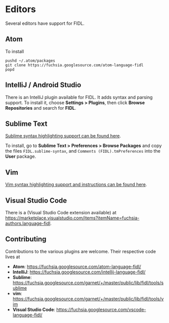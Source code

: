 # Editors

Several editors have support for FIDL.

## Atom

To install

    pushd ~/.atom/packages
    git clone https://fuchsia.googlesource.com/atom-language-fidl
    popd

## IntelliJ / Android Studio

There is an IntelliJ plugin available for FIDL.  It adds syntax and parsing
support.  To install it, choose **Settings > Plugins**, then click **Browse
Repositories** and search for **FIDL**.

## Sublime Text

[Sublime syntax highlighting support can be found here](https://fuchsia.googlesource.com/garnet/+/master/public/lib/fidl/tools/sublime).

To install, go to **Sublime Text > Preferences > Browse Packages** and copy the
files ``FIDL.sublime-syntax``, and ``Comments (FIDL).tmPreferences`` into the
**User** package.

## Vim

[Vim syntax highlighting support and instructions can be found here](https://fuchsia.googlesource.com/garnet/+/master/public/lib/fidl/tools/vim).

## Visual Studio Code

There is a (Visual Studio Code extension available) at
<https://marketplace.visualstudio.com/items?itemName=fuchsia-authors.language-fidl>.

## Contributing

Contributions to the various plugins are welcome. Their respective code lives at

* **Atom**: <https://fuchsia.googlesource.com/atom-language-fidl/>
* **IntelliJ**: <https://fuchsia.googlesource.com/intellij-language-fidl/>
* **Sublime**: <https://fuchsia.googlesource.com/garnet/+/master/public/lib/fidl/tools/sublime>
* **vim**: <https://fuchsia.googlesource.com/garnet/+/master/public/lib/fidl/tools/vim>
* **Visual Studio Code**: <https://fuchsia.googlesource.com/vscode-language-fidl/>

